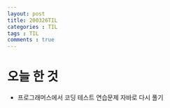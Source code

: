 ```yaml
---
layout: post
title: 200326TIL
categories : TIL
tags : TIL
comments : true
---
```


# 오늘 한 것
- 프로그래머스에서 코딩 테스트 연습문제 자바로 다시 풀기
